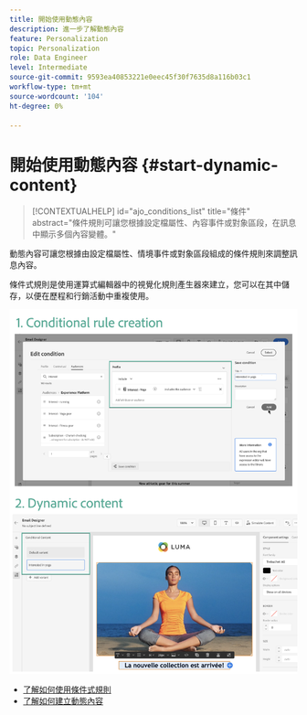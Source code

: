 ```yaml
---
title: 開始使用動態內容
description: 進一步了解動態內容
feature: Personalization
topic: Personalization
role: Data Engineer
level: Intermediate
source-git-commit: 9593ea40853221e0eec45f30f7635d8a116b03c1
workflow-type: tm+mt
source-wordcount: '104'
ht-degree: 0%

---
```



# 開始使用動態內容 {#start-dynamic-content}

>[!CONTEXTUALHELP]
>id="ajo_conditions_list"
>title="條件"
>abstract="條件規則可讓您根據設定檔屬性、內容事件或對象區段，在訊息中顯示多個內容變體。"

動態內容可讓您根據由設定檔屬性、情境事件或對象區段組成的條件規則來調整訊息內容。

條件式規則是使用運算式編輯器中的視覺化規則產生器來建立，您可以在其中儲存，以便在歷程和行銷活動中重複使用。

![](assets/conditions-overview.png)

* [了解如何使用條件式規則](create-conditions.md)
* [了解如何建立動態內容](dynamic-content.md)
